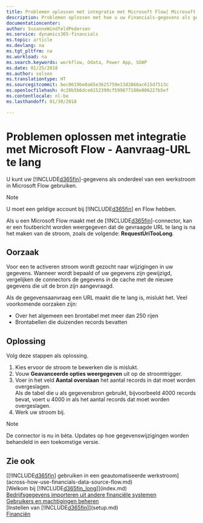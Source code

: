 ```yaml
---
title: Problemen oplossen met integratie met Microsoft Flow| Microsoft Docs
description: Problemen oplossen met hoe u uw Financials-gegevens als gegevensbron beschikbaar kunt maken en een OData-URL van uw webservices kunt opgeven om een geautomatiseerde werkstroom te maken.
documentationcenter: 
author: SusanneWindfeldPedersen
ms.service: dynamics365-financials
ms.topic: article
ms.devlang: na
ms.tgt_pltfrm: na
ms.workload: na
ms.search.keywords: workflow, Odata, Power App, SOAP
ms.date: 01/25/2018
ms.author: solsen
ms.translationtype: HT
ms.sourcegitcommit: bec0619be0a65e3625759e13d2866ac615d7513c
ms.openlocfilehash: 4c28b5b6dce6152399cf599877180e806227b5ef
ms.contentlocale: nl-be
ms.lasthandoff: 01/30/2018

---
```

# <a name="troubleshooting-integration-with-microsoft-flow---request-url-too-long"></a>Problemen oplossen met integratie met Microsoft Flow - Aanvraag-URL te lang
U kunt uw [!INCLUDE[d365fin](includes/d365fin_md.md)]-gegevens als onderdeel van een werkstroom in Microsoft Flow gebruiken.  

> [!NOTE]  
>   U moet een geldige account bij [!INCLUDE[d365fin](includes/d365fin_md.md)] en Flow hebben.  

Als u een Microsoft Flow maakt met de [!INCLUDE[d365fin](includes/d365fin_md.md)]-connector, kan er een foutbericht worden weergegeven dat de gevraagde URL te lang is na het maken van de stroom, zoals de volgende: **RequestUriTooLong**.

## <a name="cause"></a>Oorzaak
Voor een te activeren stroom wordt gezocht naar wijzigingen in uw gegevens. Wanneer wordt bepaald of uw gegevens zijn gewijzigd, vergelijken de connectors de gegevens in de cache met de nieuwe gegevens die uit de bron zijn aangevraagd.  

Als de gegevensaanvraag een URL maakt die te lang is, mislukt het. Veel voorkomende oorzaken zijn:
- Over het algemeen een brontabel met meer dan 250 rijen
- Brontabellen die duizenden records bevatten

## <a name="workaround"></a>Oplossing
Volg deze stappen als oplossing.
1. Kies ervoor de stroom te bewerken die is mislukt.
2. Vouw **Geavanceerde opties weergegeven** uit op de stroomtrigger.
3. Voer in het veld **Aantal overslaan** het aantal records in dat moet worden overgeslagen.  
Als de tabel die u als gegevensbron gebruikt, bijvoorbeeld 4000 records bevat, voert u 4000 in als het aantal records dat moet worden overgeslagen.
4. Werk uw stroom bij.

> [!NOTE]  
> De connector is nu in bèta. Updates op hoe gegevenswijzigingen worden behandeld in een toekomstige versie.


## <a name="see-also"></a>Zie ook
[[!INCLUDE[d365fin](includes/d365fin_md.md)] gebruiken in een geautomatiseerde werkstroom](across-how-use-financials-data-source-flow.md)  
[Welkom bij [!INCLUDE[d365fin_long](includes/d365fin_long_md.md)]](index.md)  
[Bedrijfsgegevens importeren uit andere financiële systemen](upload-data.md)  
[Gebruikers en machtigingen beheren](ui-how-users-permissions.md)    
[Instellen van [!INCLUDE[d365fin](includes/d365fin_md.md)]](setup.md)  
[Financiën](finance.md)  

